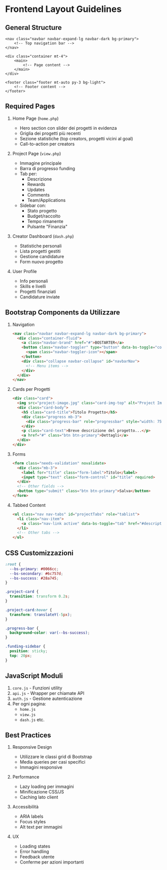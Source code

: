 # Frontend Layout Guidelines

## General Structure

```
<nav class="navbar navbar-expand-lg navbar-dark bg-primary">
    <!-- Top navigation bar -->
</nav>

<div class="container mt-4">
    <main>
        <!-- Page content -->
    </main>
</div>

<footer class="footer mt-auto py-3 bg-light">
    <!-- Footer content -->
</footer>
```

## Required Pages

1. Home Page (`home.php`)
   - Hero section con slider dei progetti in evidenza
   - Griglia dei progetti più recenti
   - Sezione statistiche (top creators, progetti vicini al goal)
   - Call-to-action per creators

2. Project Page (`view.php`)
   - Immagine principale
   - Barra di progresso funding
   - Tab per:
     - Descrizione
     - Rewards
     - Updates
     - Comments
     - Team/Applications
   - Sidebar con:
     - Stato progetto
     - Budget/raccolto
     - Tempo rimanente
     - Pulsante "Finanzia"

3. Creator Dashboard (`dash.php`)
   - Statistiche personali
   - Lista progetti gestiti
   - Gestione candidature
   - Form nuovo progetto

4. User Profile
   - Info personali
   - Skills e livelli
   - Progetti finanziati
   - Candidature inviate

## Bootstrap Components da Utilizzare

1. Navigation

   ```html
   <nav class="navbar navbar-expand-lg navbar-dark bg-primary">
     <div class="container-fluid">
       <a class="navbar-brand" href="#">BOSTARTER</a>
       <button class="navbar-toggler" type="button" data-bs-toggle="collapse" data-bs-target="#navbarNav">
         <span class="navbar-toggler-icon"></span>
       </button>
       <div class="collapse navbar-collapse" id="navbarNav">
         <!-- Menu items -->
       </div>
     </div>
   </nav>
   ```

2. Cards per Progetti

   ```html
   <div class="card">
     <img src="project-image.jpg" class="card-img-top" alt="Project Image">
     <div class="card-body">
       <h5 class="card-title">Titolo Progetto</h5>
       <div class="progress mb-3">
         <div class="progress-bar" role="progressbar" style="width: 75%"></div>
       </div>
       <p class="card-text">Breve descrizione del progetto...</p>
       <a href="#" class="btn btn-primary">Dettagli</a>
     </div>
   </div>
   ```

3. Forms

   ```html
   <form class="needs-validation" novalidate>
     <div class="mb-3">
       <label for="title" class="form-label">Titolo</label>
       <input type="text" class="form-control" id="title" required>
     </div>
     <!-- Other fields -->
     <button type="submit" class="btn btn-primary">Salva</button>
   </form>
   ```

4. Tabbed Content

   ```html
   <ul class="nav nav-tabs" id="projectTabs" role="tablist">
     <li class="nav-item">
       <a class="nav-link active" data-bs-toggle="tab" href="#description">Descrizione</a>
     </li>
     <!-- Other tabs -->
   </ul>
   ```

## CSS Customizzazioni

```css
:root {
  --bs-primary: #0066cc;
  --bs-secondary: #6c757d;
  --bs-success: #28a745;
}

.project-card {
  transition: transform 0.2s;
}

.project-card:hover {
  transform: translateY(-5px);
}

.progress-bar {
  background-color: var(--bs-success);
}

.funding-sidebar {
  position: sticky;
  top: 20px;
}
```

## JavaScript Moduli

1. `core.js` - Funzioni utility
2. `api.js` - Wrapper per chiamate API
3. `auth.js` - Gestione autenticazione
4. Per ogni pagina:
   - `home.js`
   - `view.js`
   - `dash.js`
   etc.

## Best Practices

1. Responsive Design
   - Utilizzare le classi grid di Bootstrap
   - Media queries per casi specifici
   - Immagini responsive

2. Performance
   - Lazy loading per immagini
   - Minificazione CSS/JS
   - Caching lato client

3. Accessibilità
   - ARIA labels
   - Focus styles
   - Alt text per immagini

4. UX
   - Loading states
   - Error handling
   - Feedback utente
   - Conferme per azioni importanti
